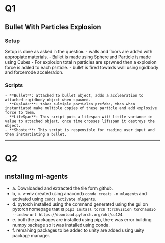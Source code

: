 # Q1

## Bullet With Particles Explosion

### Setup
Setup is done as asked in the question.
    - walls and floors are added with appropiate materials.
    - Bullet is made using Sphere and Particle is made using Cubes
    - For explosion total n particles are spawned then a explosion force is added to each particle.
    - bullet is fired towards wall using rigidbody and forcemode acceleration.
### Scripts
    - **Bullet**: attached to bullet object, adds a acclearation to attached rigidbody object when spawned.
    - **Exploder**: takes multiple particles prefabs, then when instantiated make multiple copies of these particle and add explosive force to them.
    - **LifeSpan**: This script puts a lifespan with little variance in value to attached object, once time crosses lifespan it destroys the object.
    - **Shooter**: This script is responsible for reading user input and then instantiating a bullet.

---

# Q2

## installing ml-agents

- a. Downloaded and extracted the file form github.
- b, c. v-env created using anaconda ```conda create -n mlagents``` and activated using ```conda activate mlagents```.
- d. pytorch installed using the command generated using the gui on pytorch homepage that is ```pip3 install torch torchvision torchaudio --index-url https://download.pytorch.org/whl/cu124```.
- e.  both the packages are installed using pip, there was error building numpy package so it was installed using conda.
- f. remaining packages to be added to unity are added using unity package manager.